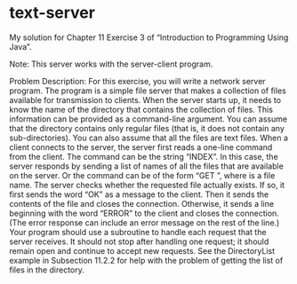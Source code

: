 # text-server
My solution for Chapter 11 Exercise 3 of “Introduction to Programming Using Java”.

Note: This server works with the server-client program.

Problem Description:
For this exercise, you will write a network server program. The program is a simple file
server that makes a collection of files available for transmission to clients. When the server
starts up, it needs to know the name of the directory that contains the collection of files.
This information can be provided as a command-line argument. You can assume that the
directory contains only regular files (that is, it does not contain any sub-directories). You
can also assume that all the files are text files.
When a client connects to the server, the server first reads a one-line command from
the client. The command can be the string “INDEX”. In this case, the server responds by
sending a list of names of all the files that are available on the server. Or the command can
be of the form “GET <filename>”, where <filename> is a file name. The server checks
whether the requested file actually exists. If so, it first sends the word “OK” as a message
to the client. Then it sends the contents of the file and closes the connection. Otherwise,
it sends a line beginning with the word “ERROR” to the client and closes the connection.
(The error response can include an error message on the rest of the line.)
Your program should use a subroutine to handle each request that the server receives.
It should not stop after handling one request; it should remain open and continue to
accept new requests. See the DirectoryList example in Subsection 11.2.2 for help with the
problem of getting the list of files in the directory.
